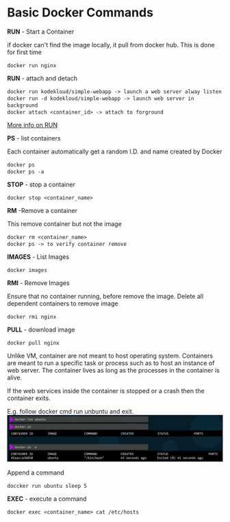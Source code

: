 # Basic Docker Commands

<b>RUN</b> - Start a Container

if docker can't find the image locally, it pull from docker hub. This is done for first time
```
docker run nginx
```

<b>RUN</b> - attach and detach
```
docker run kodekloud/simple-webapp -> launch a web server alway listen
docker run -d kodekloud/simple-webapp -> launch web server in background 
docker attach <container_id> -> attach to forground

```
[More info on RUN](https://docs.docker.com/engine/reference/commandline/run/)

<b>PS</b> - list containers

Each container automatically get a random I.D. and name created by Docker
```
docker ps
docker ps -a
```

<b>STOP</b> - stop a container
```
docker stop <container_name>
```

<b>RM</b> -Remove a container

This remove container but not the image
```
docker rm <container_name>
docker ps -> to verify container remove
```

<b>IMAGES</b> - List Images
```
docker images
```

<b>RMI</b> - Remove Images

Ensure that no container running, before remove the image. Delete all dependent containers to remove image
```
docker rmi nginx
```

<b>PULL</b> - download image
```
docker pull nginx
```

Unlike VM, container are not meant to host operating system. Containers are meant to run a specific task or process such as to host an instance of web server. The container lives as long as the processes in the container is alive.

If the web services inside the container is stopped or a crash then the container exits.

 E.g. follow docker cmd run unbuntu and exit.
![sc1](../imgs/sc1.JPG)

Append a command 
```
doccker run ubuntu sleep 5
```

<b>EXEC</b> - execute a command
```
docker exec <container_name> cat /etc/hosts
```

